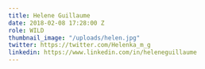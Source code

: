 ```yaml
---
title: Helene Guillaume
date: 2018-02-08 17:28:00 Z
role: WILD
thumbnail_image: "/uploads/helen.jpg"
twitter: https://twitter.com/Helenka_m_g
linkedin: https://www.linkedin.com/in/heleneguillaume
---
```


